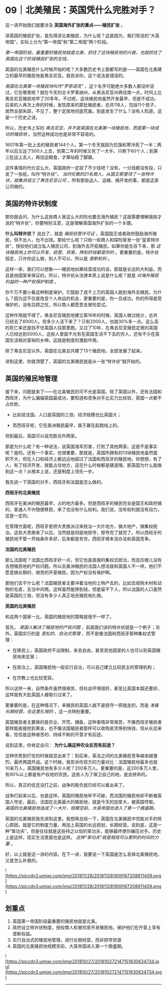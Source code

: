 # 09｜北美殖民：英国凭什么完胜对手？

这一讲开始我们就要涉及 **英国海外扩张的重点——殖民扩张** 。

讲英国的殖民扩张，首先得讲北美殖民，为什么呢？这是因为，我们常说的“大英帝国”，实际上分为“第一帝国”和“第二帝国”两个阶段。

 *第一帝国阶段，最重要的殖民地就是北美，抓住了这块殖民地的兴衰，也就抓住了英国在这个阶段殖民扩张的主线。*

英国的北美殖民什么时候开始的呢？大多数历史书上面都写的是——英国在北美建立的最早的殖民地是弗吉尼亚。我告诉你，这个说法是错误的。

 *英国在北美第一块殖民地叫作“罗恩诺克”* ，这个名字可能绝大多数人都没听说过。它在哪里呢？就在今天的北卡罗莱纳州，从弗吉尼亚州再往南一点，时间上比弗吉尼亚殖民地早了20多年。不过呢，这块殖民地虽然开发最早，但是不成功。后来的人再次上岸的时候，发现原来的那批殖民者，总共118人，包括11个孩子，居然全部失踪，不见了，整个定居地彻底荒废。到底发生了什么？没有人知道，这是一个历史之谜。

所以，历史书上写的 *弗吉尼亚，并不是英国在北美第一块殖民地，而是第一块成功的殖民地* 。当然这种成功也是非常不容易的。

1607年第一批上去的殖民者144个人，第一个冬天就因为饥饿和寒冷死了一半；两年以后又运了500人上去，到第二年的时候又死了一大半，只剩下60个人；到第三批运上去人，再加运粮食，才算站稳了脚跟。

这件事情的代价这么大，英国政府一定投了不少钱吧？没有，一分钱都没有投，只发了一张纸，叫作“特许状”。 *当时伦敦的21名商人，从国王那里领了一张特许状，就集资成立了弗吉尼亚公司* ，所有那些运人、运粮、搞开发的事，都是这家公司做的。

## 英国的特许状制度

那你就会问，为什么这些商人冒这么大的险也要去海外殖民？这就需要理解我刚才说的“特许状”，你要特别注意，这是理解英国海外扩张的一个关键。

 **什么叫特许状？** 说白了，就是 *殖民经营许可证* ，英国国王或者政府鼓励海外殖民，但不出人，也不出钱。那给什么呢？只给一些商人和探险家发一张“皇家特许状”，授权他们成立私人殖民公司，到海外去开拓殖民。如果你能生存下来，那 *这块殖民地上你可以开发、经营、贸易，挣到的钱都是你的* 。更重要的是，特许状规定，只许你这么做，别人不可以，所以是 *垄断权利* 。

这样一来，我们可以想象——殖民地如果经营成功的话，那就是长远的大利益，而且是由国家来保证的。所以，特许状从法律本质上说是什么呢？就是 *对海外殖民利益的一种产权保护制度* 。

你千万不要小看这种制度保护。它鼓励了成千上万的英国人跑到海外去殖民。为什么？因为这不仅是改变个人命运的机会，更重要的是，你一旦成功，你的所得是受保护的，没有后顾之忧，所以商人都愿意去冒险尝试。

这种作用就不得了。弗吉尼亚殖民地建立第16年的时候，英国人做过统计，总共已经去了6000人。但多少人活下来了？只有2000人，也就30%多一点。这么高的死亡率还是挡不住英国人往那里跑。又过了10年，在弗吉尼亚殖民定居的英国人已经达到5000人，这些人里面不光有在英国生活不下去的穷人，还有不少在英国生活相对富裕的乡绅。这就是制度的激励作用。

除了弗吉尼亚以外，英国在北美总共建了13个殖民地，全部发展了起来。

讲到这里，你就清楚了，英国的北美殖民就是从一张“特许状”就开始的。

## 英国的殖民地管理

接下来，问题就来了——在北美殖民的可不光是英国。除了英国以外，还有法国和西班牙，为什么偏偏英国最成功，要知道和竞争对手比实力比经验，英国一点都不占优势。

* 比如说法国，人口是英国的三倍，经济规模也比英国大；

* 而西班牙呢，它在美洲殖民最早，属于赢在起跑线上的。

但到最后，英国可以说完胜另外两家。

那是为什么呢？有一种说法，说英国海军厉害，打败了其他两家。这是不是事实呢？是的。还有一个事实，也很重要，那就是，英国所拥有的13块殖民地虽然面积不大，但在人口和经济上都远远地超过了法国和西班牙的殖民地。你想想，有了人，有了经济开发，就能占住地方，这在什么时候都是硬道理。那英国为什么能做到这一点？从根本上说，还是制度上领先一步。

我先说一下英国的对手，西班牙和法国是怎么做的。

 **西班牙的北美殖民**

西班牙在美洲的殖民最早，占的地方最多。但是西班牙的殖民完全是国王和政府搞的，普通人不许随便移民，来了也没有什么权利。我们说，没有权利就没有动力，这是一定的。

在管理方面呢，西班牙是把大贵族派过来统治一大片地方，搞大地产，搞集权统治。这些大贵族来了以后，当然就是彻底地掠夺，掠夺完了就完了。所以西班牙的殖民地不管一开始条件多好，后来都是贫穷。西班牙根本没办法和英国竞争。

 **法国的北美殖民**

那么法国呢？法国比西班牙好一点，但它也是直接的集权式统治，而且压根儿没有去想殖民地的产权问题。所以去美洲殖民的法国人想法就和英国人不一样。他们不愿意搞长期的、艰苦的开垦殖民，因为产权没有保护啊。

那他们去干什么呢？法国殖民者主要冲着当地的土特产去的，比如去收购木材和动物的毛皮，去当中间商。这样虽然能挣到钱，但是留不下人，所以法国的人口虽然是英国的三倍，但没有多少人真正地去殖民地扎根。

 **英国的北美殖民**

和这两个国家一比，英国的殖民地的策略就很不一样了。

首先， *英国人解决了殖民地的产权问题* ，前面我们讲的特许状就是一个例子；另外，英国实行的是 *宽松的、自治式管理* ，而不是像法国和西班牙那种集权式管理：

* 在移民上，英国政府不设限制，来去自由，甚至其他国家的人也可以到英国殖民地来定居；

* 在政治上，英国殖民地一般实行自治，可以自己建立比较民主的管理机构；

* 在宗教上也比较宽容。

所以这样一来，自然条件虽然很艰苦，但社会环境很好，甚至比英国本国还要好。这样就有大批英国人被吸引过来了。

更重要的是，在这种情况下，来殖民的英国人就不是掠夺一把就走的，而是 *准备长期经营，在这里扎根的* ，这一点特别重要。

英国殖民者主要做的是农业、开荒、捕鱼，这种事情非常艰苦，不像西班牙殖民者那样能直接抢到黄金，也不像法国殖民者那样可以收购皮货挣到快钱，但从长远来看，恰恰是这种艰苦的、持续不断的开垦才有前途。

说到这里，你肯定会问： **为什么搞这种农业反而有前途？**

这种优势到打仗的时候就显出来了：到后来，英法之间的北美殖民竞争越来越激烈，最终两国开战。这个时候，我告诉你双方的力量对比：法国殖民地最多也就10来万人，英国殖民地有多少人呢？200多万人。更重要的是，这200多万人里，有90%以上都是有产权地的农民。这些人为了保卫自己的地，是会拼命的。

所以，真正的仗还没打之前，战争的胜负就已经可以看出来了。

战争打起来以后，也是这样。英国的殖民地牢不可破，而法国的殖民地却不断被英国人夺走，最后，法国在北美最大的殖民地，就是今天的加拿大，被英国夺取。 *英国的北美殖民地连成了一大片，规模空前，大英帝国也进入了第一个鼎盛期。*

英国的北美殖民我先讲到这里。我想再总结一下，英国在北美殖民中完胜对手的核心原因，就是它的制度力量，再加上英国的长远规划、长期经营。说到底，这是一种“笨功夫”，但是往往就是这些持之以恒的笨功夫，能够最终使你碾压对手。历史上是这样，现实生活里面也是这样。 *这种“笨功夫”就是相信可以累积的时间的力量* 。

好，以上就是这一讲的内容。在下一讲，我要说一下英国是怎么丢掉北美殖民地，又是怎么补救的。

![https://piccdn3.umiwi.com/img/201811/28/201811281909167208911409.png](https://piccdn3.umiwi.com/img/201811/28/201811281909167208911409.png)

## 划重点

1. 英国第一帝国阶段最重要的殖民地就是北美。
2. 政府设立特许状制度，授权商人和冒险家开发殖民地，保护他们在开垦上享有垄断权益。
3. 实行自治式的殖民地管理，进行长期经营，而非掠夺资源
4. 英国的北美殖民地规模空前，大英帝国进入第一个鼎盛期。

![https://piccdn3.umiwi.com/img/201810/27/201810272147151830634734.jpg](https://piccdn3.umiwi.com/img/201810/27/201810272147151830634734.jpg)

---
